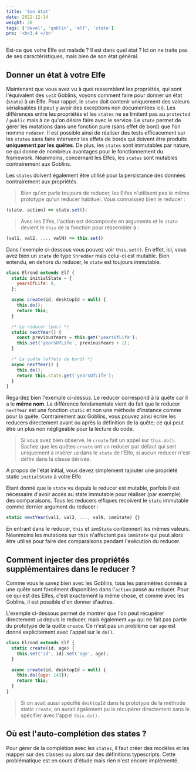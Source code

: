 ```yaml
---
title: 'Son état'
date: 2022-12-14
weight: 30
tags: ['devel', 'goblin', 'elf', 'state']
pre: '<b>3.4 </b>'
---
```


Est-ce que votre Elfe est malade ? Il est dans quel état ? Ici on ne traite pas
de ses caractéristiques, mais bien de son état général.

## Donner un état à votre Elfe

Maintenant que vous avez vu à quoi ressemblent les propriétés, qui sont
l'équivalent des `setX` Goblins, voyons comment faire pour donner un état
(`state`) à un Elfe. Pour rappel, le `state` doit contenir uniquement des
valeurs sérialisables (il peut y avoir des exceptions non documentées ici). Les
différences entre les propriétés et les `states` ne se limitent pas au
`protected` / `public` mais à ce qu'on désire faire avec le service. Le `state`
permet de gérer les mutations dans une fonction pure (sans effet de bord) que
l'on nomme `reducer`. Il est possible ainsi de réaliser des tests efficacement
sur les `states` sans faire intervenir les effets de bords qui doivent être
produits **uniquement par les quêtes**. De plus, les `states` sont immutables
par nature, ce qui donne de nombreux avantages pour le fonctionnement du
framework. Néanmoins, concernant les Elfes, les `states` sont mutables
contrairement aux Goblins.

Les `states` doivent également être utilisé pour la persistance des données
contrairement aux propriétés.

> Bien qu'on parle toujours de reducer, les Elfes n'utilisent pas le même
> prototype qu'un reducer habituel. Vous connaissez bien le reducer :

```js
(state, action) => state.set();
```

> Avec les Elfes, l'action est décomposée en arguments et le `state` devient le
> `this` de la fonction pour ressembler à :

```js
(val1, val2, ..., valN) => this.set()
```

Dans l'exemple ci-dessous vous pouvez voir `this.set()`. En effet, ici, vous
avez bien un `state` de type `Shredder` mais celui-ci est mutable. Bien entendu,
en dehors du reducer, le `state` est toujours immutable.

```js
class Elrond extends Elf {
  static initialState = {
    yearsOfLife: 0,
  };

  async create(id, desktopId = null) {
    this.do();
    return this;
  }

  /* Le reducer (pur) */
  static nextYear() {
    const previousYears = this.get('yearsOfLife');
    this.set('yearsOfLife', previousYears + 1);
  }

  /* La quête (effets de bord) */
  async nextYear() {
    this.do();
    return this.state.get('yearsOfLife');
  }
}
```

Regardez bien l'exemple ci-dessus. Le reducer correspond à la quête car il a le
**même nom**. La différence fondamentale vient du fait que le reducer `nextYear`
est une fonction `static` et non une méthode d'instance comme pour la quête.
Contrairement aux Goblins, vous pouvez ainsi écrire les reducers directement
avant ou après la définition de la quête; ce qui peut être un plus non
négligeable pour la lecture du code.

> Si vous avez bien observé, le `create` fait un appel sur `this.do()`. Sachez
> que les quêtes `create` ont un reducer par défaut qui sert uniquement à
> insérer `id` dans le `state` de l'Elfe, si aucun reducer n'est défini dans la
> classe dérivée.

A propos de l'état initial, vous devez simplement rajouter une propriété static
`initialState` à votre Elfe.

Etant donné que le `state` vu depuis le reducer est mutable, parfois il est
nécessaire d'avoir accès au state immutable pour réaliser (par exemple) des
comparaisons. Tous les reducers elfiques recoivent le `state` immutable comme
dernier argument du reducer :

```js
static nextYear(val1, val2, ..., valN, immState) {}
```

En entrant dans le reducer, `this` et `immState` contiennent les mêmes valeurs.
Néanmoins les mutations sur `this` n'affectent pas `immState` qui peut alors
être utilisé pour faire des comparaisons pendant l'exécution du reducer.

## Comment injecter des propriétés supplémentaires dans le reducer ?

Comme vous le savez bien avec les Goblins, tous les paramètres donnés à une
quête sont forcément disponibles dans l'`action` passé au reducer. Pour ce qui
est des Elfes, c'est exactement la même chose, et comme avec les Goblins, il est
possible d'en donner d'autres.

L'exemple ci-dessous permet de montrer que l'on peut récupérer directement `id`
depuis le reducer, mais également `age` qui ne fait pas partie du prototype de
la quête `create`. Ce n'est pas un problème car `age` est donné explicitement
avec l'appel sur le `do()`.

```js
class Elrond extends Elf {
  static create(id, age) {
    this.set('id', id).set('age', age);
  }

  async create(id, desktopId = null) {
    this.do({age: 143});
    return this;
  }
}
```

> Si on avait aussi spécifié `desktopId` dans le prototype de la méthode static
> `create`, on aurait également pu le récupérer directement sans le spécifier
> avec l'appel `this.do()`.

## Où est l'auto-complétion des states ?

Pour gérer de la complétion avec les `states`, il faut créer des modèles et les
mapper sur des classes ou alors sur des définitions typescripts. Cette
problématique est en cours d'étude mais rien n'est encore implémenté.
